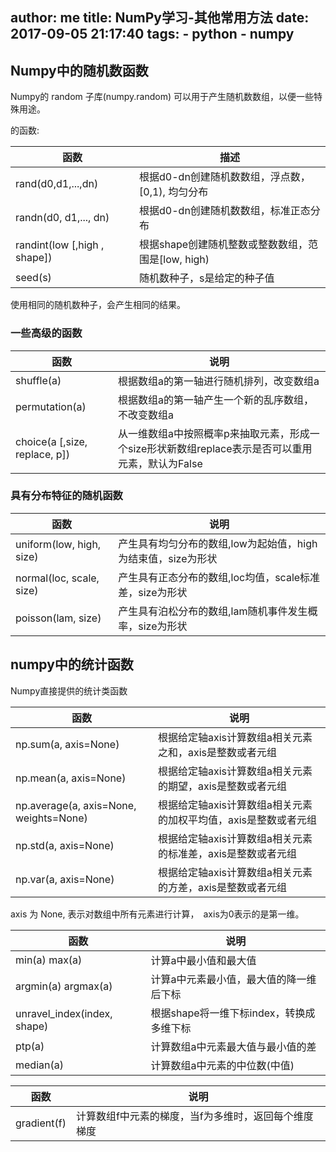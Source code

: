author: me
title: NumPy学习-其他常用方法
date: 2017-09-05 21:17:40
tags:
    - python
    - numpy
---

## Numpy中的随机数函数

Numpy的 random 子库(numpy.random) 可以用于产生随机数数组，以便一些特殊用途。

的函数:

|函数|描述|
|---|---|
|rand(d0,d1,...,dn)|根据d0-dn创建随机数数组，浮点数，[0,1), 均匀分布|
|randn(d0, d1,..., dn)|根据d0-dn创建随机数数组，标准正态分布|
|randint(low [,high , shape])|根据shape创建随机整数或整数数组，范围是[low, high)|
|seed(s)|随机数种子，s是给定的种子值|

使用相同的随机数种子，会产生相同的结果。

### 一些高级的函数

|函数|说明|
|---|---|
|shuffle(a)|根据数组a的第一轴进行随机排列，改变数组a|
|permutation(a)|根据数组a的第一轴产生一个新的乱序数组，不改变数组a|
|choice(a [,size, replace, p])|从一维数组a中按照概率p来抽取元素，形成一个size形状新数组replace表示是否可以重用元素，默认为False|

### 具有分布特征的随机函数

|函数|说明|
|---|---|
|uniform(low, high, size)|产生具有均匀分布的数组,low为起始值，high为结束值，size为形状|
|normal(loc, scale, size)|产生具有正态分布的数组,loc均值，scale标准差，size为形状|
|poisson(lam, size)|产生具有泊松分布的数组,lam随机事件发生概率，size为形状|

## numpy中的统计函数

Numpy直接提供的统计类函数

|函数|说明|
|---|---|
|np.sum(a, axis=None)|根据给定轴axis计算数组a相关元素之和，axis是整数或者元组|
|np.mean(a, axis=None)|根据给定轴axis计算数组a相关元素的期望，axis是整数或者元组|
|np.average(a, axis=None, weights=None)|根据给定轴axis计算数组a相关元素的加权平均值，axis是整数或者元组|
|np.std(a, axis=None)|根据给定轴axis计算数组a相关元素的标准差，axis是整数或者元组|
|np.var(a, axis=None)|根据给定轴axis计算数组a相关元素的方差，axis是整数或者元组|


axis 为 None, 表示对数组中所有元素进行计算，　axis为0表示的是第一维。

|函数|说明|
|---|---|
|min(a) max(a)|计算a中最小值和最大值|
|argmin(a) argmax(a)|计算a中元素最小值，最大值的降一维后下标|
|unravel_index(index, shape)|根据shape将一维下标index，转换成多维下标|
|ptp(a)|计算数组a中元素最大值与最小值的差|
|median(a)|计算数组a中元素的中位数(中值)|

|函数|说明|
|---|---|
|gradient(f)|计算数组f中元素的梯度，当f为多维时，返回每个维度梯度|
